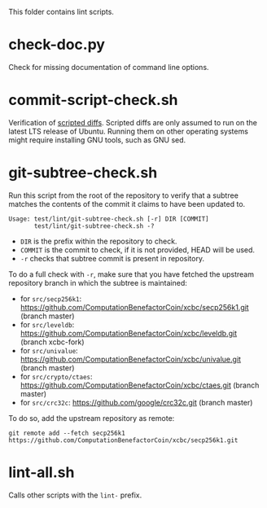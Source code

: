 This folder contains lint scripts.

check-doc.py
============
Check for missing documentation of command line options.

commit-script-check.sh
======================
Verification of [scripted diffs](/doc/developer-notes.md#scripted-diffs).
Scripted diffs are only assumed to run on the latest LTS release of Ubuntu. Running them on other operating systems
might require installing GNU tools, such as GNU sed.

git-subtree-check.sh
====================
Run this script from the root of the repository to verify that a subtree matches the contents of
the commit it claims to have been updated to.

```
Usage: test/lint/git-subtree-check.sh [-r] DIR [COMMIT]
       test/lint/git-subtree-check.sh -?
```

- `DIR` is the prefix within the repository to check.
- `COMMIT` is the commit to check, if it is not provided, HEAD will be used.
- `-r` checks that subtree commit is present in repository.

To do a full check with `-r`, make sure that you have fetched the upstream repository branch in which the subtree is
maintained:
* for `src/secp256k1`: https://github.com/ComputationBenefactorCoin/xcbc/secp256k1.git (branch master)
* for `src/leveldb`: https://github.com/ComputationBenefactorCoin/xcbc/leveldb.git (branch xcbc-fork)
* for `src/univalue`: https://github.com/ComputationBenefactorCoin/xcbc/univalue.git (branch master)
* for `src/crypto/ctaes`: https://github.com/ComputationBenefactorCoin/xcbc/ctaes.git (branch master)
* for `src/crc32c`: https://github.com/google/crc32c.git (branch master)

To do so, add the upstream repository as remote:

```
git remote add --fetch secp256k1 https://github.com/ComputationBenefactorCoin/xcbc/secp256k1.git
```

lint-all.sh
===========
Calls other scripts with the `lint-` prefix.
